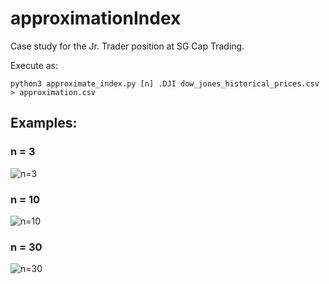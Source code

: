 # approximationIndex

Case study for the Jr. Trader position at SG Cap Trading.

Execute as:

`python3 approximate_index.py [n] .DJI dow_jones_historical_prices.csv > approximation.csv`

## Examples:

### n = 3

![n=3](https://user-images.githubusercontent.com/69542867/123009213-8624e300-d379-11eb-9fba-719f9df0b2c7.png)

### n = 10

![n=10](https://user-images.githubusercontent.com/69542867/123009217-87eea680-d379-11eb-9381-0b54e990efb4.png)

### n = 30

![n=30](https://user-images.githubusercontent.com/69542867/123009220-88873d00-d379-11eb-8938-8c3d45e42504.png)
